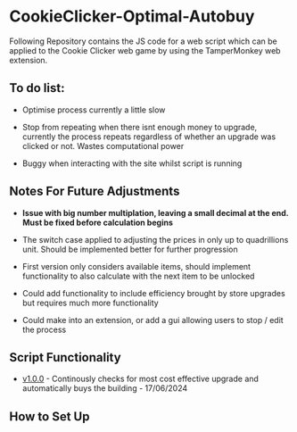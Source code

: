 # CookieClicker-Optimal-Autobuy

Following Repository contains the JS code for a web script which can be applied to the Cookie Clicker web game by using the TamperMonkey web extension.

## To do list:

- Optimise process currently a little slow

- Stop from repeating when there isnt enough money to upgrade, currently the process repeats regardless of whether an upgrade was clicked or not. Wastes computational power

- Buggy when interacting with the site whilst script is running

## Notes For Future Adjustments

- <bold><strong>Issue with big number multiplation, leaving a small decimal at the end. Must be fixed before calculation begins</strong></bold>

- The switch case applied to adjusting the prices in only up to quadrillions unit. Should be implemented better for further progression

- First version only considers available items, should implement functionality to also calculate with the next item to be unlocked

- Could add functionality to include efficiency brought by store upgrades but requires much more functionality

- Could make into an extension, or add a gui allowing users to stop / edit the process

## Script Functionality

- [v1.0.0](./src/ccOptimizer.js) - Continously checks for most cost effective upgrade and automatically buys the building - 17/06/2024

## How to Set Up

<ol>
</ol>
